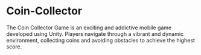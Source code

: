 # Coin-Collector
The Coin Collector Game is an exciting and addictive mobile game developed using Unity. Players navigate through a vibrant and dynamic environment, collecting coins and avoiding obstacles to achieve the highest score. 
